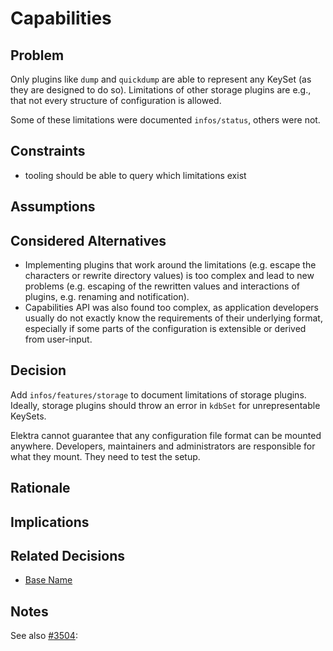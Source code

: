 # Capabilities

## Problem

Only plugins like `dump` and `quickdump` are able to represent any KeySet (as they are designed to do so).
Limitations of other storage plugins are e.g., that not every structure of configuration is allowed.

Some of these limitations were documented `infos/status`, others were not.

## Constraints

- tooling should be able to query which limitations exist

## Assumptions

## Considered Alternatives

- Implementing plugins that work around the limitations
  (e.g. escape the characters or rewrite directory values)
  is too complex and lead to new problems (e.g. escaping of
  the rewritten values and interactions of plugins, e.g.
  renaming and notification).
- Capabilities API was also found too complex, as application
  developers usually do not exactly know the requirements
  of their underlying format, especially if some parts
  of the configuration is extensible or derived from user-input.

## Decision

Add `infos/features/storage` to document limitations of storage plugins.
Ideally, storage plugins should throw an error in `kdbSet` for unrepresentable KeySets.

Elektra cannot guarantee that any configuration file format can be mounted anywhere.
Developers, maintainers and administrators are responsible for what they mount.
They need to test the setup.

## Rationale

## Implications

## Related Decisions

- [Base Name](../5_implemented/base_name.md)

## Notes

See also [#3504](https://issues.libelektra.org/3504):
